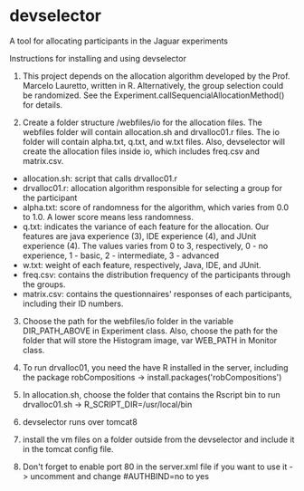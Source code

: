 # devselector
A tool for allocating participants in the Jaguar experiments

Instructions for installing and using devselector

1. This project depends on the allocation algorithm developed by the Prof. Marcelo Lauretto, written in R. Alternatively, the group selection could be randomized. See the Experiment.callSequencialAllocationMethod() for details.

2. Create a folder  structure <path>/webfiles/io for the allocation files. The webfiles folder will contain allocation.sh and drvalloc01.r files. The io folder will contain alpha.txt, q.txt, and w.txt files. Also, devselector will create the allocation files inside io, which includes freq.csv and matrix.csv.
- allocation.sh: script that calls drvalloc01.r
- drvalloc01.r: allocation algorithm responsible for selecting a group for the participant
- alpha.txt: score of randomness for the algorithm, which varies from 0.0 to 1.0. A lower score means less randomness.
- q.txt: indicates the variance of each feature for the allocation. Our features are java experience (3), IDE experience (4), and JUnit experience (4). The values varies from 0 to 3, respectively, 0 - no experience, 1 - basic, 2  - intermediate, 3 - advanced 
- w.txt: weight of each feature, respectively, Java, IDE, and JUnit.
- freq.csv: contains the distribution frequency of the participants through the groups.
- matrix.csv: contains the questionnaires' responses of each participants, including their ID numbers.

3. Choose the path for the webfiles/io folder in the variable DIR_PATH_ABOVE in Experiment class. Also, choose the path for the folder that will store the Histogram image, var WEB_PATH in Monitor class.

3. To run drvalloc01, you need the have R installed in the server, including the package robCompositions -> install.packages('robCompositions')
4. In allocation.sh, choose the folder that contains the Rscript bin to run drvalloc01.sh -> R_SCRIPT_DIR=/usr/local/bin

4. devselector runs over tomcat8

5. install the vm files on a folder outside from the devselector and include it in the tomcat config file. 

6. Don't forget to enable port 80 in the server.xml file if you want to use it -> uncomment and change #AUTHBIND=no to yes


